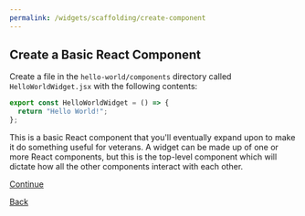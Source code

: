 ```yaml
---
permalink: /widgets/scaffolding/create-component
---
```


## Create a Basic React Component

Create a file in the `hello-world/components` directory called `HelloWorldWidget.jsx` with the following contents:

```javascript
export const HelloWorldWidget = () => {
  return "Hello World!";
};
```

This is a basic React component that you'll eventually expand upon to make it do something useful for veterans. A widget can be made up of one or more React components, but this is the top-level component which will dictate how all the other components interact with each other.

[Continue](./7_MOUNT_WIDGET.md)

[Back](./5_COMPONENT_DIR.md)
